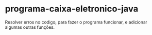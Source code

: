 # programa-caixa-eletronico-java
Resolver erros no codigo, para fazer o programa funcionar, e adicionar algumas outras funções.

